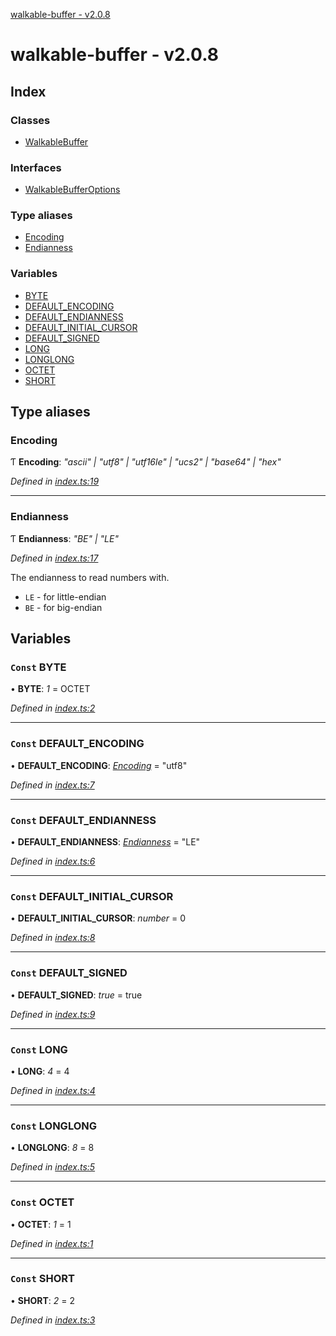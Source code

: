 [walkable-buffer - v2.0.8](README.md)

# walkable-buffer - v2.0.8

## Index

### Classes

* [WalkableBuffer](classes/walkablebuffer.md)

### Interfaces

* [WalkableBufferOptions](interfaces/walkablebufferoptions.md)

### Type aliases

* [Encoding](README.md#encoding)
* [Endianness](README.md#endianness)

### Variables

* [BYTE](README.md#const-byte)
* [DEFAULT_ENCODING](README.md#const-default_encoding)
* [DEFAULT_ENDIANNESS](README.md#const-default_endianness)
* [DEFAULT_INITIAL_CURSOR](README.md#const-default_initial_cursor)
* [DEFAULT_SIGNED](README.md#const-default_signed)
* [LONG](README.md#const-long)
* [LONGLONG](README.md#const-longlong)
* [OCTET](README.md#const-octet)
* [SHORT](README.md#const-short)

## Type aliases

###  Encoding

Ƭ **Encoding**: *"ascii" | "utf8" | "utf16le" | "ucs2" | "base64" | "hex"*

*Defined in [index.ts:19](https://github.com/oBusk/walkable-buffer/blob/1ee47e5/src/index.ts#L19)*

___

###  Endianness

Ƭ **Endianness**: *"BE" | "LE"*

*Defined in [index.ts:17](https://github.com/oBusk/walkable-buffer/blob/1ee47e5/src/index.ts#L17)*

The endianness to read numbers with.

* `LE` - for little-endian
* `BE` - for big-endian

## Variables

### `Const` BYTE

• **BYTE**: *1* =  OCTET

*Defined in [index.ts:2](https://github.com/oBusk/walkable-buffer/blob/1ee47e5/src/index.ts#L2)*

___

### `Const` DEFAULT_ENCODING

• **DEFAULT_ENCODING**: *[Encoding](README.md#encoding)* = "utf8"

*Defined in [index.ts:7](https://github.com/oBusk/walkable-buffer/blob/1ee47e5/src/index.ts#L7)*

___

### `Const` DEFAULT_ENDIANNESS

• **DEFAULT_ENDIANNESS**: *[Endianness](README.md#endianness)* = "LE"

*Defined in [index.ts:6](https://github.com/oBusk/walkable-buffer/blob/1ee47e5/src/index.ts#L6)*

___

### `Const` DEFAULT_INITIAL_CURSOR

• **DEFAULT_INITIAL_CURSOR**: *number* = 0

*Defined in [index.ts:8](https://github.com/oBusk/walkable-buffer/blob/1ee47e5/src/index.ts#L8)*

___

### `Const` DEFAULT_SIGNED

• **DEFAULT_SIGNED**: *true* = true

*Defined in [index.ts:9](https://github.com/oBusk/walkable-buffer/blob/1ee47e5/src/index.ts#L9)*

___

### `Const` LONG

• **LONG**: *4* = 4

*Defined in [index.ts:4](https://github.com/oBusk/walkable-buffer/blob/1ee47e5/src/index.ts#L4)*

___

### `Const` LONGLONG

• **LONGLONG**: *8* = 8

*Defined in [index.ts:5](https://github.com/oBusk/walkable-buffer/blob/1ee47e5/src/index.ts#L5)*

___

### `Const` OCTET

• **OCTET**: *1* = 1

*Defined in [index.ts:1](https://github.com/oBusk/walkable-buffer/blob/1ee47e5/src/index.ts#L1)*

___

### `Const` SHORT

• **SHORT**: *2* = 2

*Defined in [index.ts:3](https://github.com/oBusk/walkable-buffer/blob/1ee47e5/src/index.ts#L3)*
